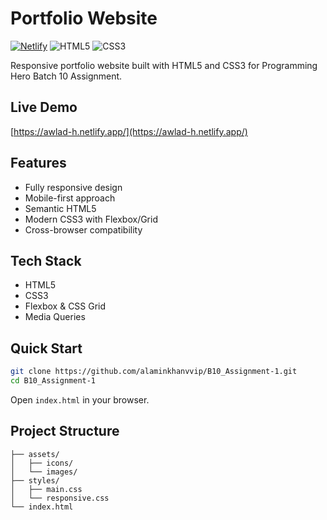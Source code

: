 # Portfolio Website

[![Netlify](https://img.shields.io/badge/Live-Netlify-00C7B7)](https://awlad-h.netlify.app/)
![HTML5](https://img.shields.io/badge/HTML5-E34F26)
![CSS3](https://img.shields.io/badge/CSS3-1572B6)

Responsive portfolio website built with HTML5 and CSS3 for Programming Hero Batch 10 Assignment.

## Live Demo
[https://awlad-h.netlify.app/](https://awlad-h.netlify.app/)

## Features
- Fully responsive design
- Mobile-first approach
- Semantic HTML5
- Modern CSS3 with Flexbox/Grid
- Cross-browser compatibility

## Tech Stack
- HTML5
- CSS3
- Flexbox & CSS Grid
- Media Queries

## Quick Start
```bash
git clone https://github.com/alaminkhanvvip/B10_Assignment-1.git
cd B10_Assignment-1
```
Open `index.html` in your browser.

## Project Structure
```
├── assets/
│   ├── icons/
│   └── images/
├── styles/
│   ├── main.css
│   └── responsive.css
└── index.html
```
